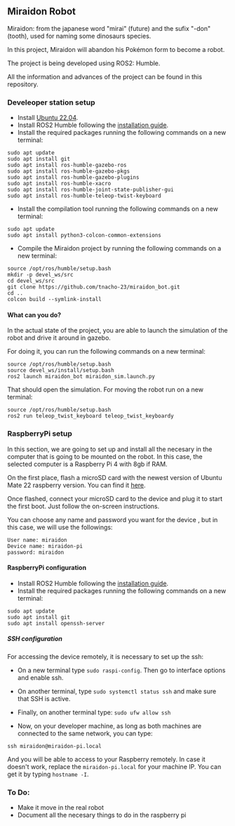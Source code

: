 ## Miraidon Robot

Miraidon: from the japanese word "mirai" (future) and the sufix "-don" (tooth), used for naming some dinosaurs species. 

In this project, Miraidon will abandon his Pokémon form to become a robot. 

The project is being developed using ROS2: Humble.

All the information and advances of the project can be found in this repository.

### Develeoper station setup
- Install [Ubuntu 22.04](ubunu.com/download/desktop).
- Install ROS2 Humble following the [installation guide](https://docs.ros.org/en/humble/Installation.html).
- Install the required packages running the following commands on a new terminal:
```
sudo apt update
sudo apt install git
sudo apt install ros-humble-gazebo-ros
sudo apt install ros-humble-gazebo-pkgs
sudo apt install ros-humble-gazebo-plugins
sudo apt install ros-humble-xacro
sudo apt install ros-humble-joint-state-publisher-gui
sudo apt install ros-humble-teleop-twist-keyboard
```
- Install the compilation tool running the following commands on a new terminal:

```
sudo apt update
sudo apt install python3-colcon-common-extensions
```

- Compile the Miraidon project by running the following commands on a new terminal:
```
source /opt/ros/humble/setup.bash
mkdir -p devel_ws/src
cd devel_ws/src
git clone https://github.com/tnacho-23/miraidon_bot.git
cd ..
colcon build --symlink-install
```


#### What can you do?
In the actual state of the project, you are able to launch the simulation of the robot and drive it around in gazebo.


For doing it, you can run the following commands on a new terminal:

```
source /opt/ros/humble/setup.bash
source devel_ws/install/setup.bash
ros2 launch miraidon_bot miraidon_sim.launch.py
```

That should open the simulation. For moving the robot run on a new terminal:

```
source /opt/ros/humble/setup.bash
ros2 run teleop_twist_keyboard teleop_twist_keyboardy 
```
### RaspberryPi setup

In this section, we are going to set up and install all the necesary in the computer that is going to be mounted on the robot. In this case, the selected computer is a Raspberry Pi 4 with 8gb if RAM.

On the first place, flash a microSD card with the newest version of Ubuntu Mate 22 raspberry version. You can find it [here](https://ubuntu-mate.org/raspberry-pi/).

Once flashed, connect your microSD card to the device and plug it to start the first boot. Just follow the on-screen instructions. 

You can choose any name and password you want for the device , but in this case, we will use the followings:

```
User name: miraidon
Device name: miraidon-pi
password: miraidon
```

#### RaspberryPi configuration
- Install ROS2 Humble following the [installation guide](https://docs.ros.org/en/humble/Installation.html).
- Install the required packages running the following commands on a new terminal:
```
sudo apt update
sudo apt install git
sudo apt install openssh-server
```
##### SSH configuration
For accessing the device remotely, it is necessary to set up the ssh:
- On a new terminal type
`sudo raspi-config`. Then go to interface options and enable ssh.

- On another terminal, type `sudo systemctl status ssh` and make sure that SSH is active.

- Finally, on another terminal type: `sudo ufw allow ssh`

- Now, on your developer machine, as long as both machines are connected to the same network, you can type:
```
ssh miraidon@miraidon-pi.local
```
And you will be able to access to your Raspberry remotely. In case it doesn't work, replace the `miraidon-pi.local` for your machine IP. You can get it by typing `hostname -I`.

### To Do:
- Make it move in the real robot 
- Document all the necesary things to do in the raspberry pi

